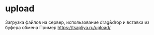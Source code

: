 # upload
Загрузка файлов на сервер, использование drag&amp;drop и вставка из буфера обмена 
Пример https://tsapliya.ru/upload/
